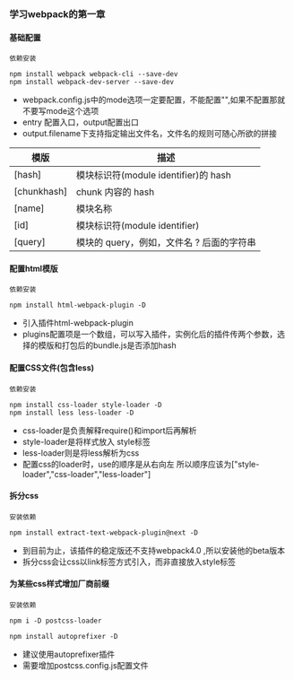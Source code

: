 ### 学习webpack的第一章
#### 基础配置

```
依赖安装

npm install webpack webpack-cli --save-dev
npm install webpack-dev-server --save-dev

```
* webpack.config.js中的mode选项一定要配置，不能配置"",如果不配置那就不要写mode这个选项
* entry 配置入口，output配置出口
* output.filename下支持指定输出文件名，文件名的规则可随心所欲的拼接

模版 | 描述 |
---|---
[hash] | 模块标识符(module identifier)的 hash 
[chunkhash] |chunk 内容的 hash
[name] | 模块名称
[id] | 模块标识符(module identifier)
[query] | 模块的 query，例如，文件名 ? 后面的字符串

#### 配置html模版

```
依赖安装

npm install html-webpack-plugin -D

```
* 引入插件html-webpack-plugin
* plugins配置项是一个数组，可以写入插件，实例化后的插件传两个参数，选择的模版和打包后的bundle.js是否添加hash

#### 配置CSS文件(包含less)
```
依赖安装

npm install css-loader style-loader -D
npm install less less-loader -D

```
* css-loader是负责解释require()和import后再解析
* style-loader是将样式放入 style标签 
* less-loader则是将less解析为css
* 配置css的loader时，use的顺序是从右向左 所以顺序应该为["style-loader","css-loader","less-loader"]

#### 拆分css

```
安装依赖

npm install extract-text-webpack-plugin@next -D

```
* 到目前为止，该插件的稳定版还不支持webpack4.0 ,所以安装他的beta版本
* 拆分css会让css以link标签方式引入，而非直接放入style标签
 
 
#### 为某些css样式增加厂商前缀

 ```
 安装依赖
 
 npm i -D postcss-loader

 npm install autoprefixer -D

 ```
 * 建议使用autoprefixer插件
 * 需要增加postcss.config.js配置文件